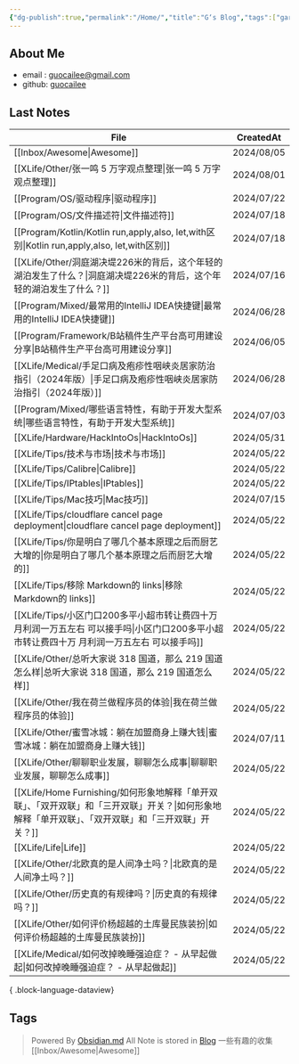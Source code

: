 ```yaml
---
{"dg-publish":true,"permalink":"/Home/","title":"G‘s Blog","tags":["gardenEntry"],"noteIcon":""}
---
```


## About Me
* email : [guocailee@gmail.com](mailto:guocailee@gmail.com)
* github: [guocailee](https://github.com/guocailee)


## Last Notes

| File                                                                                        | CreatedAt  |
| ------------------------------------------------------------------------------------------- | ---------- |
| [[Inbox/Awesome\|Awesome]]                                                               | 2024/08/05 |
| [[XLife/Other/张一鸣 5 万字观点整理\|张一鸣 5 万字观点整理]]                                               | 2024/08/01 |
| [[Program/OS/驱动程序\|驱动程序]]                                                                | 2024/07/22 |
| [[Program/OS/文件描述符\|文件描述符]]                                                              | 2024/07/18 |
| [[Program/Kotlin/Kotlin run,apply,also, let,with区别\|Kotlin run,apply,also, let,with区别]]  | 2024/07/18 |
| [[XLife/Other/洞庭湖决堤226米的背后，这个年轻的湖泊发生了什么？\|洞庭湖决堤226米的背后，这个年轻的湖泊发生了什么？]]                   | 2024/07/16 |
| [[Program/Mixed/最常用的IntelliJ IDEA快捷键\|最常用的IntelliJ IDEA快捷键]]                             | 2024/06/28 |
| [[Program/Framework/B站稿件生产平台高可用建设分享\|B站稿件生产平台高可用建设分享]]                                   | 2024/06/05 |
| [[XLife/Medical/手足口病及疱疹性咽峡炎居家防治指引（2024年版）\|手足口病及疱疹性咽峡炎居家防治指引（2024年版）]]                   | 2024/06/28 |
| [[Program/Mixed/哪些语言特性，有助于开发大型系统\|哪些语言特性，有助于开发大型系统]]                                     | 2024/07/03 |
| [[XLife/Hardware/HackIntoOs\|HackIntoOs]]                                                | 2024/05/31 |
| [[XLife/Tips/技术与市场\|技术与市场]]                                                              | 2024/05/22 |
| [[XLife/Tips/Calibre\|Calibre]]                                                          | 2024/05/22 |
| [[XLife/Tips/IPtables\|IPtables]]                                                        | 2024/05/22 |
| [[XLife/Tips/Mac技巧\|Mac技巧]]                                                              | 2024/07/15 |
| [[XLife/Tips/cloudflare cancel page deployment\|cloudflare cancel page deployment]]      | 2024/05/22 |
| [[XLife/Tips/你是明白了哪几个基本原理之后而厨艺大增的\|你是明白了哪几个基本原理之后而厨艺大增的]]                                | 2024/05/22 |
| [[XLife/Tips/移除 Markdown的 links\|移除 Markdown的 links]]                                    | 2024/05/22 |
| [[XLife/Tips/小区门口200多平小超市转让费四十万 月利润一万五左右 可以接手吗\|小区门口200多平小超市转让费四十万 月利润一万五左右 可以接手吗]]      | 2024/05/22 |
| [[XLife/Other/总听大家说 318 国道，那么 219 国道怎么样\|总听大家说 318 国道，那么 219 国道怎么样]]                     | 2024/05/22 |
| [[XLife/Other/我在荷兰做程序员的体验\|我在荷兰做程序员的体验]]                                                 | 2024/05/22 |
| [[XLife/Other/蜜雪冰城：躺在加盟商身上赚大钱\|蜜雪冰城：躺在加盟商身上赚大钱]]                                         | 2024/07/11 |
| [[XLife/Other/聊聊职业发展，聊聊怎么成事\|聊聊职业发展，聊聊怎么成事]]                                             | 2024/05/22 |
| [[XLife/Home Furnishing/如何形象地解释「单开双联」、「双开双联」和「三开双联」开关？\|如何形象地解释「单开双联」、「双开双联」和「三开双联」开关？]] | 2024/05/22 |
| [[XLife/Life\|Life]]                                                                     | 2024/05/22 |
| [[XLife/Other/北欧真的是人间净土吗？\|北欧真的是人间净土吗？]]                                                 | 2024/05/22 |
| [[XLife/Other/历史真的有规律吗？\|历史真的有规律吗？]]                                                     | 2024/05/22 |
| [[XLife/Other/如何评价杨超越的土库曼民族装扮\|如何评价杨超越的土库曼民族装扮]]                                         | 2024/05/22 |
| [[XLife/Medical/如何改掉晚睡强迫症？ - 从早起做起\|如何改掉晚睡强迫症？ - 从早起做起]]                                 | 2024/05/22 |

{ .block-language-dataview}

## Tags


>Powered By [Obsidian.md](https://obsidian.md/)  All Note is stored in [Blog](https://github.com/guocailee/blog)
> 一些有趣的收集[[Inbox/Awesome\|Awesome]]